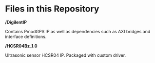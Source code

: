 <h1> Files in this Repository </h1>

__/DigilentIP__

Contains PmodGPS IP as well as dependencies such as AXI bridges and interface definitions.

__/HCSR04Bz_1.0__

Ultrasonic sensor HCSR04 IP. Packaged with custom driver. 